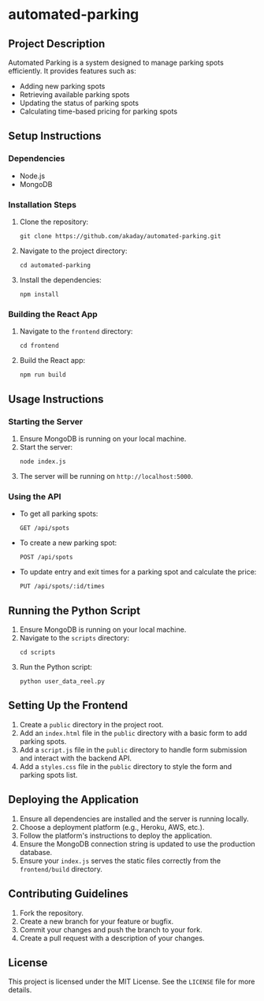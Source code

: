 # automated-parking

## Project Description
Automated Parking is a system designed to manage parking spots efficiently. It provides features such as:
- Adding new parking spots
- Retrieving available parking spots
- Updating the status of parking spots
- Calculating time-based pricing for parking spots

## Setup Instructions
### Dependencies
- Node.js
- MongoDB

### Installation Steps
1. Clone the repository:
   ```
   git clone https://github.com/akaday/automated-parking.git
   ```
2. Navigate to the project directory:
   ```
   cd automated-parking
   ```
3. Install the dependencies:
   ```
   npm install
   ```

### Building the React App
1. Navigate to the `frontend` directory:
   ```
   cd frontend
   ```
2. Build the React app:
   ```
   npm run build
   ```

## Usage Instructions
### Starting the Server
1. Ensure MongoDB is running on your local machine.
2. Start the server:
   ```
   node index.js
   ```
3. The server will be running on `http://localhost:5000`.

### Using the API
- To get all parking spots:
  ```
  GET /api/spots
  ```
- To create a new parking spot:
  ```
  POST /api/spots
  ```
- To update entry and exit times for a parking spot and calculate the price:
  ```
  PUT /api/spots/:id/times
  ```

## Running the Python Script
1. Ensure MongoDB is running on your local machine.
2. Navigate to the `scripts` directory:
   ```
   cd scripts
   ```
3. Run the Python script:
   ```
   python user_data_reel.py
   ```

## Setting Up the Frontend
1. Create a `public` directory in the project root.
2. Add an `index.html` file in the `public` directory with a basic form to add parking spots.
3. Add a `script.js` file in the `public` directory to handle form submission and interact with the backend API.
4. Add a `styles.css` file in the `public` directory to style the form and parking spots list.

## Deploying the Application
1. Ensure all dependencies are installed and the server is running locally.
2. Choose a deployment platform (e.g., Heroku, AWS, etc.).
3. Follow the platform's instructions to deploy the application.
4. Ensure the MongoDB connection string is updated to use the production database.
5. Ensure your `index.js` serves the static files correctly from the `frontend/build` directory.

## Contributing Guidelines
1. Fork the repository.
2. Create a new branch for your feature or bugfix.
3. Commit your changes and push the branch to your fork.
4. Create a pull request with a description of your changes.

## License
This project is licensed under the MIT License. See the `LICENSE` file for more details.
